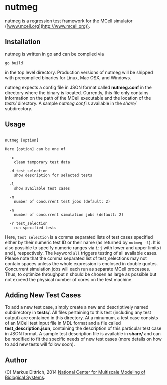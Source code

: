 nutmeg
======

nutmeg is a regression test framework for the MCell simulator ([www.mcell.org](http://www.mcell.org)).


Installation
------------

nutmeg is written in go and can be compiled via

<pre><code>go build</code></pre>

in the top level directory. Production versions of nutmeg will be shipped with
precompiled binaries for Linux, Mac OSX, and Windows.

nutmeg expects a config file in JSON format called **nutmeg.conf** in the
directory where the binary is located. Currently, this file only contains
information on the path of the MCell executable and the location of
the *tests/* directory. A sample *nutmeg.conf* is available in the *share/*
subdirectory.


Usage
-----

<pre><code>
nutmeg [option]

Here [option] can be one of

  -c
    clean temporary test data

  -d test_selection
    show description for selected tests

  -l
    show available test cases

  -m
    number of concurrent test jobs (default: 2)

  -n
    number of concurrent simulation jobs (default: 2)

  -r test_selection
    run specified tests
</code></pre>

Here, <code>test selection</code> is a comma separated lists of test cases
specified either by their numeric test ID or their name (as returned by
<code>nutmeg -l</code>). It is also possible to specify numeric ranges via
<code>i:j</code> with lower and upper limits i and j, respectively. The
keyword <code>all</code> triggers testing of all available cases.
Please note that the comma separated list of test_selections may not contain
spaces unless the whole expression is enclosed in double quotes.
Concurrent simulation jobs will each run as separate MCell processes. Thus, to
optimize throughput n should be chosen as large as possible but not exceed the
physical number of cores on the test machine.

Adding New Test Cases
---------------------

To add a new test case, simply create a new and descriptively named subdirectory
in **tests/**. All files pertaining to this test (including any test output) are
contained in this directory. At a minumum, a test case consists of an MCell
test input file in MDL format and a file called **test_description.json**,
containing the description of this particular test case in JSON format.
A sample test description file is available in **share/** and can be modified
to fit the specific needs of new test cases (more details on how to add new
tests will follow soon).


Author
------

(C) Markus Dittrich, 2014   [National Center for Multiscale Modeling of
                            Biological Systems](http://www.mmbios.org).
